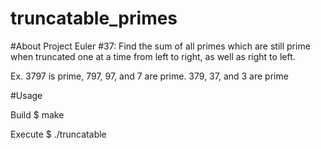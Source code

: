 # truncatable_primes

#About
Project Euler #37: Find the sum of all primes which are still prime when truncated one at a time from left to right, as well as right to left.

Ex. 3797 is prime, 797, 97, and 7 are prime. 379, 37, and 3 are prime

#Usage

Build
$ make

Execute
$ ./truncatable
